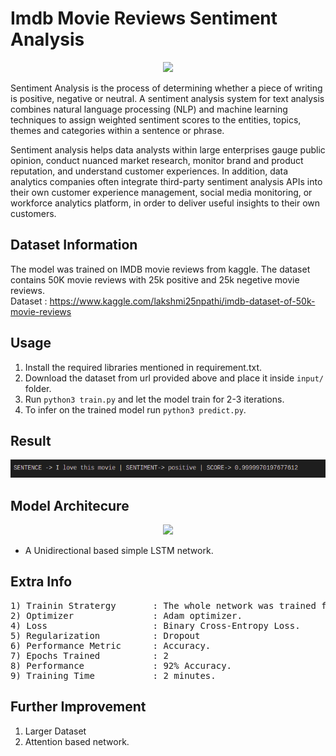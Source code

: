 # Imdb Movie Reviews Sentiment Analysis 

<p align="center">
  <img src="https://mk0ecommercefas531pc.kinstacdn.com/wp-content/uploads/2019/12/sentiment-analysis.png" height="280" />
</p>

Sentiment Analysis is the process of determining whether a piece of writing is positive, negative or neutral. A sentiment analysis system for text analysis combines natural language processing (NLP) and machine learning techniques to assign weighted sentiment scores to the entities, topics, themes and categories within a sentence or phrase.

Sentiment analysis helps data analysts within large enterprises gauge public opinion, conduct nuanced market research, monitor brand and product reputation, and understand customer experiences. In addition, data analytics companies often integrate third-party sentiment analysis APIs into their own customer experience management, social media monitoring, or workforce analytics platform, in order to deliver useful insights to their own customers.

## Dataset Information 

The model was trained on IMDB movie reviews from kaggle. The dataset contains 50K movie reviews with 25k positive and 25k negetive movie reviews. </br>
Dataset : https://www.kaggle.com/lakshmi25npathi/imdb-dataset-of-50k-movie-reviews

## Usage 

1) Install the required libraries mentioned in requirement.txt.
2) Download the dataset from url provided above and place it inside ``` input/ ``` folder.
3) Run ```python3 train.py``` and let the model train for 2-3 iterations.
4) To infer on the trained model run ```python3 predict.py```.

## Result
  <img src="https://github.com/ShivamRajSharma/TensorFlow/blob/master/Sentiment%20Analysis/Output/output.png" />


## Model Architecure 
<p align="center">
  <img src="https://miro.medium.com/max/489/1*27JmK8VBdphpSCWNb4MhNA.png" height="280" />
</p>

* A Unidirectional based simple LSTM network.


## Extra Info
<pre>
1) Trainin Stratergy       : The whole network was trained from scratch.
2) Optimizer               : Adam optimizer.
4) Loss                    : Binary Cross-Entropy Loss.
5) Regularization          : Dropout
6) Performance Metric      : Accuracy.
7) Epochs Trained          : 2
8) Performance             : 92% Accuracy.
9) Training Time           : 2 minutes.
</pre>

## Further Improvement 
1) Larger Dataset
2) Attention based network.

